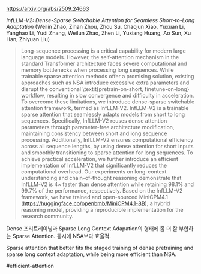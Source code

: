 https://arxiv.org/abs/2509.24663

*InfLLM-V2: Dense-Sparse Switchable Attention for Seamless Short-to-Long Adaptation* (Weilin Zhao, Zihan Zhou, Zhou Su, Chaojun Xiao, Yuxuan Li, Yanghao Li, Yudi Zhang, Weilun Zhao, Zhen Li, Yuxiang Huang, Ao Sun, Xu Han, Zhiyuan Liu)

> Long-sequence processing is a critical capability for modern large language models. However, the self-attention mechanism in the standard Transformer architecture faces severe computational and memory bottlenecks when processing long sequences. While trainable sparse attention methods offer a promising solution, existing approaches such as NSA introduce excessive extra parameters and disrupt the conventional \textit{pretrain-on-short, finetune-on-long} workflow, resulting in slow convergence and difficulty in acceleration. To overcome these limitations, we introduce dense-sparse switchable attention framework, termed as InfLLM-V2. InfLLM-V2 is a trainable sparse attention that seamlessly adapts models from short to long sequences. Specifically, InfLLM-V2 reuses dense attention parameters through parameter-free architecture modification, maintaining consistency between short and long sequence processing. Additionally, InfLLM-V2 ensures computational efficiency across all sequence lengths, by using dense attention for short inputs and smoothly transitioning to sparse attention for long sequences. To achieve practical acceleration, we further introduce an efficient implementation of InfLLM-V2 that significantly reduces the computational overhead. Our experiments on long-context understanding and chain-of-thought reasoning demonstrate that InfLLM-V2 is 4$\times$ faster than dense attention while retaining 98.1% and 99.7% of the performance, respectively. Based on the InfLLM-V2 framework, we have trained and open-sourced MiniCPM4.1 (https://huggingface.co/openbmb/MiniCPM4.1-8B), a hybrid reasoning model, providing a reproducible implementation for the research community.

Dense 프리트레이닝과 Sparse Long Context Adapation의 형태에 좀 더 잘 부합하는 Sparse Attention. 동시에 NSA보다 효율적.

Sparse attention that better fits the staged training of dense pretraining and sparse long context adaptation, while being more efficient than NSA.

#efficient-attention 